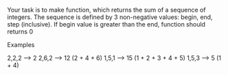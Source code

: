 Your task is to make function, which returns the sum of a sequence of integers.
The sequence is defined by 3 non-negative values: begin, end, step (inclusive).
If begin value is greater than the end, function should returns 0

Examples

2,2,2 --> 2
2,6,2 --> 12 (2 + 4 + 6)
1,5,1 --> 15 (1 + 2 + 3 + 4 + 5)
1,5,3 --> 5 (1 + 4)